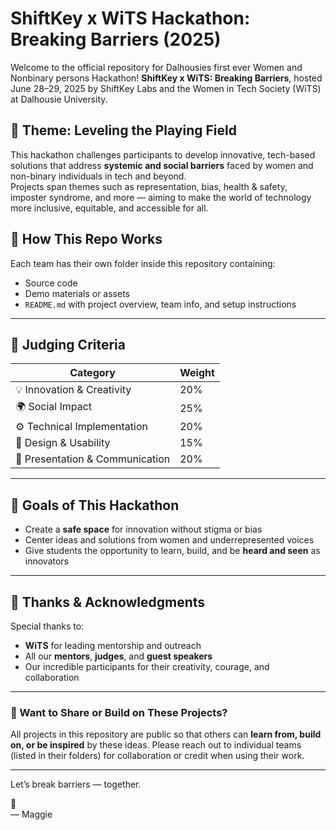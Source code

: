 # ShiftKey x WiTS Hackathon: Breaking Barriers (2025)

Welcome to the official repository for Dalhousies first ever Women and Nonbinary persons Hackathon! **ShiftKey x WiTS: Breaking Barriers**, hosted June 28–29, 2025 by ShiftKey Labs and the Women in Tech Society (WiTS) at Dalhousie University.

## 🚀 Theme: Leveling the Playing Field

This hackathon challenges participants to develop innovative, tech-based solutions that address **systemic and social barriers** faced by women and non-binary individuals in tech and beyond.  
Projects span themes such as representation, bias, health & safety, imposter syndrome, and more — aiming to make the world of technology more inclusive, equitable, and accessible for all.

## 📂 How This Repo Works

Each team has their own folder inside this repository containing:
- Source code
- Demo materials or assets
- `README.md` with project overview, team info, and setup instructions

---

## 📝 Judging Criteria

| Category                     | Weight |
|-----------------------------|--------|
| 💡 Innovation & Creativity  | 20%    |
| 🌍 Social Impact            | 25%    |
| ⚙️ Technical Implementation | 20%    |
| 🎨 Design & Usability       | 15%    |
| 🎤 Presentation & Communication | 20% |

---

## 🧠 Goals of This Hackathon

- Create a **safe space** for innovation without stigma or bias
- Center ideas and solutions from women and underrepresented voices
- Give students the opportunity to learn, build, and be **heard and seen** as innovators

---

## 🙌 Thanks & Acknowledgments

Special thanks to:
- **WiTS** for leading mentorship and outreach  
- All our **mentors**, **judges**, and **guest speakers**  
- Our incredible participants for their creativity, courage, and collaboration

---

### 📣 Want to Share or Build on These Projects?

All projects in this repository are public so that others can **learn from, build on, or be inspired** by these ideas. Please reach out to individual teams (listed in their folders) for collaboration or credit when using their work.

---

Let’s break barriers — together.

💜  
— Maggie
